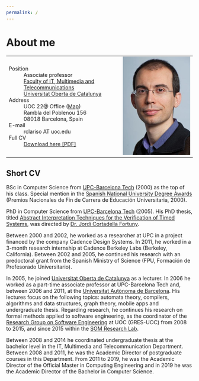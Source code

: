 ```yaml
---
permalink: /
---
```

# About me


<table style="width:100%">
  <tr>
    <td>
     <dl>
        <dt> 
          Position
        </dt>
        <dd> 
          Associate professor <br/>
          <a href="https://www.uoc.edu/portal/en/estudis_arees/informatica_multimedia_telecomunicacio/index.html">Faculty of IT, Multimedia and Telecommunications</a> <br/>
          <a href="https://www.uoc.edu">Universitat Oberta de Catalunya</a> 
        </dd>
        <dt>
          Address
        </dt>
        <dd>
          UOC 22@ Office (<a href="https://www.google.es/maps/dir//Rambla+del+Poblenou,+156,+08018+Barcelona,+Spain/@41.4063554,2.1925564,17z/data=!4m8!4m7!1m0!1m5!1m1!1s0x12a4a33b497ecae5:0xe4b9ee875f578f75!2m2!1d2.1947451!2d41.4063554">Map</a>) <br/>
          Rambla del Poblenou 156 <br/>
          08018 Barcelona, Spain
        </dd>
        <dt>
          E-mail
        </dt>
        <dd>
          rclariso AT uoc.edu
        </dd>
        <dt>
          Full CV
       </dt>
       <dd>
         <a href="/docs/rclariso-research-cv.pdf">Download here [PDF]</a>
       </dd>
      </dl> 
    </td>
    <td>
      <img src="/img/robert-clariso.jpg" alt="Photo of Robert Clarisó" height="60%">
    </td>
  </tr>
</table>

## Short CV

BSc in Computer Science from [UPC-Barcelona Tech](https://www.upc.edu/en) (2000) as the top of his class. Special mention in the [Spanish National University Degree Awards](https://www.boe.es/diario_boe/txt.php?id=BOE-A-2000-15324) (Premios Nacionales de Fin de Carrera de Educación Universitaria, 2000).

PhD in Computer Science from [UPC-Barcelona Tech](https://www.upc.edu/en) (2005). His PhD thesis, titled [Abstract Interpretation Techniques for the Verification of Timed Systems](/docs/thesis/rclariso-phd-thesis.pdf), was directed by [Dr. Jordi Cortadella Fortuny](https://www.cs.upc.edu/~jordicf/).
 
Between 2000 and 2002, he worked as a researcher at UPC in a project financed by the company Cadence Design Systems. In 2011, he worked in a 3-month research internship at Cadence Berkeley Labs (Berkeley, California). Between 2002 and 2005, he continued his research with an predoctoral grant from the Spanish Ministry of Science (FPU, Formación de Profesorado Universitario).
 
In 2005, he joined [Universitat Oberta de Catalunya](https://www.uoc.edu) as a lecturer. In 2006 he worked as a part-time associate professor at UPC-Barcelona Tech and, between 2006 and 2011, at the [Universitat Autònoma de Barcelona](https://www.uab.edu). His lectures focus on the following topics: automata theory, compilers, algorithms and data structures, graph theory, mobile apps and undergraduate thesis. Regarding research, he continues his research on formal methods applied to software engineering, as the coordinator of the [Research Group on Software Engineering](gres.uoc.edu) at UOC (GRES-UOC) from 2008 to 2015, and since 2015 within the [SOM Research Lab](https://som-research.uoc.edu).
 
Between 2008 and 2014 he coordinated undergraduate thesis at the bachelor level in the IT, Multimedia and Telecommunication Department. Between 2008 and 2011, he was the Academic Director of postgraduate courses in this Department. From 2011 to 2019, he was the Academic Director of the Official Master in Computing Engineering and in 2019 he was the Academic Director of the Bachelor in Computer Science.
    
